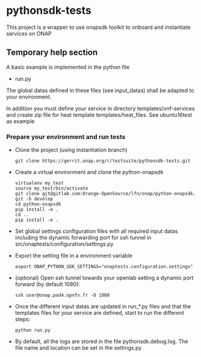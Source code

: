 # pythonsdk-tests

This project is a wrapper to use onapsdk toolkit to onboard and
instantiate services on ONAP

## Temporary help section

A basic example is implemented in the python file

- run.py

The global datas defined in these files (see input_datas) shall be
adapted to your environment.

In addition you must define your service in directory templates/vnf-services
and create zip file for heat template templates/heat_files.
See ubuntu16test as example

### Prepare your environment and run tests

- Clone the project (using instantiation branch)
  ```shell
  git clone https://gerrit.onap.org/r/testsuite/pythonsdk-tests.git
  ```

- Create a virtual environment and clone the python-onapsdk
  ```shell
  virtualenv my_test
  source my_test/bin/activate
  git clone git@gitlab.com:Orange-OpenSource/lfn/onap/python-onapsdk.
  git -b develop
  cd python-onapsdk
  pip install -e .
  cd ..
  pip install -e .
  ```

- Set global settings configuration files with all required input datas
  including the dynamic forwarding port for ssh tunnel in
  src/onaptests/configuration/settings.py

- Export the setting file in a environment variable
  ```shell
  export ONAP_PYTHON_SDK_SETTINGS="onaptests.configuration.settings"
  ```

- (optional) Open ssh tunnel towards your openlab setting a dynamic
  port forward (by default 1080):
  ```shell
  ssh user@onap.pod4.opnfv.fr -D 1080
  ```

- Once the different input datas are updated in run\_\*.py files and
  that the templates files for your service are defined, start to run
  the different steps:
  ```shell
  python run.py
  ```

- By default, all the logs are stored in the file pythonsdk.debug.log.
  The file name and location can be set in the settings.py
